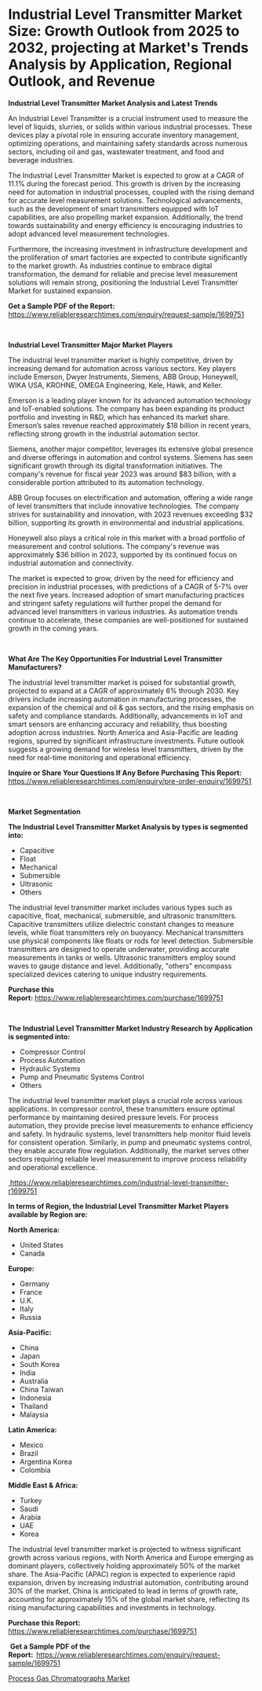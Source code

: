 <p><h1>Industrial Level Transmitter Market Size: Growth Outlook from 2025 to 2032, projecting at Market's Trends Analysis by Application, Regional Outlook, and Revenue</h1></p><p><strong>Industrial Level Transmitter Market Analysis and Latest Trends</strong></p>
<p><p>An Industrial Level Transmitter is a crucial instrument used to measure the level of liquids, slurries, or solids within various industrial processes. These devices play a pivotal role in ensuring accurate inventory management, optimizing operations, and maintaining safety standards across numerous sectors, including oil and gas, wastewater treatment, and food and beverage industries.</p><p>The Industrial Level Transmitter Market is expected to grow at a CAGR of 11.1% during the forecast period. This growth is driven by the increasing need for automation in industrial processes, coupled with the rising demand for accurate level measurement solutions. Technological advancements, such as the development of smart transmitters equipped with IoT capabilities, are also propelling market expansion. Additionally, the trend towards sustainability and energy efficiency is encouraging industries to adopt advanced level measurement technologies.</p><p>Furthermore, the increasing investment in infrastructure development and the proliferation of smart factories are expected to contribute significantly to the market growth. As industries continue to embrace digital transformation, the demand for reliable and precise level measurement solutions will remain strong, positioning the Industrial Level Transmitter Market for sustained expansion.</p></p>
<p><strong>Get a Sample PDF of the Report:&nbsp;</strong> <a href="https://www.reliableresearchtimes.com/enquiry/request-sample/1699751?utm_campaign=2931&utm_medium=2&utm_source=Github&utm_content=ia&utm_term=27032025&utm_id=industrial-level-transmitter">https://www.reliableresearchtimes.com/enquiry/request-sample/1699751</a></p>
<p>&nbsp;</p>
<p><strong>Industrial Level Transmitter Major Market Players</strong></p>
<p><p>The industrial level transmitter market is highly competitive, driven by increasing demand for automation across various sectors. Key players include Emerson, Dwyer Instruments, Siemens, ABB Group, Honeywell, WIKA USA, KROHNE, OMEGA Engineering, Kele, Hawk, and Keller. </p><p>Emerson is a leading player known for its advanced automation technology and IoT-enabled solutions. The company has been expanding its product portfolio and investing in R&D, which has enhanced its market share. Emerson’s sales revenue reached approximately $18 billion in recent years, reflecting strong growth in the industrial automation sector.</p><p>Siemens, another major competitor, leverages its extensive global presence and diverse offerings in automation and control systems. Siemens has seen significant growth through its digital transformation initiatives. The company's revenue for fiscal year 2023 was around $83 billion, with a considerable portion attributed to its automation technology.</p><p>ABB Group focuses on electrification and automation, offering a wide range of level transmitters that include innovative technologies. The company strives for sustainability and innovation, with 2023 revenues exceeding $32 billion, supporting its growth in environmental and industrial applications.</p><p>Honeywell also plays a critical role in this market with a broad portfolio of measurement and control solutions. The company's revenue was approximately $36 billion in 2023, supported by its continued focus on industrial automation and connectivity.</p><p>The market is expected to grow, driven by the need for efficiency and precision in industrial processes, with predictions of a CAGR of 5-7% over the next five years. Increased adoption of smart manufacturing practices and stringent safety regulations will further propel the demand for advanced level transmitters in various industries. As automation trends continue to accelerate, these companies are well-positioned for sustained growth in the coming years.</p></p>
<p>&nbsp;</p>
<p><strong>What Are The Key Opportunities For Industrial Level Transmitter Manufacturers?</strong></p>
<p><p>The industrial level transmitter market is poised for substantial growth, projected to expand at a CAGR of approximately 6% through 2030. Key drivers include increasing automation in manufacturing processes, the expansion of the chemical and oil & gas sectors, and the rising emphasis on safety and compliance standards. Additionally, advancements in IoT and smart sensors are enhancing accuracy and reliability, thus boosting adoption across industries. North America and Asia-Pacific are leading regions, spurred by significant infrastructure investments. Future outlook suggests a growing demand for wireless level transmitters, driven by the need for real-time monitoring and operational efficiency.</p></p>
<p><strong>Inquire or Share Your Questions If Any Before Purchasing This Report:</strong> <a href="https://www.reliableresearchtimes.com/enquiry/pre-order-enquiry/1699751?utm_campaign=2931&utm_medium=2&utm_source=Github&utm_content=ia&utm_term=27032025&utm_id=industrial-level-transmitter">https://www.reliableresearchtimes.com/enquiry/pre-order-enquiry/1699751</a></p>
<p>&nbsp;</p>
<p><strong>Market Segmentation</strong></p>
<p><strong>The Industrial Level Transmitter Market Analysis by types is segmented into:</strong></p>
<p><ul><li>Capacitive</li><li>Float</li><li>Mechanical</li><li>Submersible</li><li>Ultrasonic</li><li>Others</li></ul></p>
<p><p>The industrial level transmitter market includes various types such as capacitive, float, mechanical, submersible, and ultrasonic transmitters. Capacitive transmitters utilize dielectric constant changes to measure levels, while float transmitters rely on buoyancy. Mechanical transmitters use physical components like floats or rods for level detection. Submersible transmitters are designed to operate underwater, providing accurate measurements in tanks or wells. Ultrasonic transmitters employ sound waves to gauge distance and level. Additionally, "others" encompass specialized devices catering to unique industry requirements.</p></p>
<p><strong>Purchase this Report:&nbsp;</strong><a href="https://www.reliableresearchtimes.com/purchase/1699751?utm_campaign=2931&utm_medium=2&utm_source=Github&utm_content=ia&utm_term=27032025&utm_id=industrial-level-transmitter">https://www.reliableresearchtimes.com/purchase/1699751</a></p>
<p>&nbsp;</p>
<p><strong>The Industrial Level Transmitter Market Industry Research by Application is segmented into:</strong></p>
<p><ul><li>Compressor Control</li><li>Process Automation</li><li>Hydraulic Systems</li><li>Pump and Pneumatic Systems Control</li><li>Others</li></ul></p>
<p><p>The industrial level transmitter market plays a crucial role across various applications. In compressor control, these transmitters ensure optimal performance by maintaining desired pressure levels. For process automation, they provide precise level measurements to enhance efficiency and safety. In hydraulic systems, level transmitters help monitor fluid levels for consistent operation. Similarly, in pump and pneumatic systems control, they enable accurate flow regulation. Additionally, the market serves other sectors requiring reliable level measurement to improve process reliability and operational excellence.</p></p>
<p><a href="https://www.reliableresearchtimes.com/industrial-level-transmitter-r1699751?utm_campaign=2931&utm_medium=2&utm_source=Github&utm_content=ia&utm_term=27032025&utm_id=industrial-level-transmitter">&nbsp;https://www.reliableresearchtimes.com/industrial-level-transmitter-r1699751</a></p>
<p><strong>In terms of Region, the Industrial Level Transmitter Market Players available by Region are:</strong></p>
<p>
    <p> <strong> North America: </strong>
        <ul>
            <li>United States</li>
            <li>Canada</li>
        </ul>
        </p> 
    <p> <strong> Europe: </strong>
        <ul>
            <li>Germany</li>
            <li>France</li>
            <li>U.K.</li>
            <li>Italy</li>
            <li>Russia</li>
        </ul>
        </p> 
    <p> <strong> Asia-Pacific: </strong>
        <ul>
            <li>China</li>
            <li>Japan</li>
            <li>South Korea</li>
            <li>India</li>
            <li>Australia</li>
            <li>China Taiwan</li>
            <li>Indonesia</li>
            <li>Thailand</li>
            <li>Malaysia</li>
        </ul>
        </p> 
    <p> <strong> Latin America: </strong>
        <ul>
            <li>Mexico</li>
            <li>Brazil</li>
            <li>Argentina Korea</li>
            <li>Colombia</li>
        </ul>
        </p> 
    <p> <strong> Middle East & Africa: </strong>
        <ul>
            <li>Turkey</li>
            <li>Saudi</li>
            <li>Arabia</li>
            <li>UAE</li>
            <li>Korea</li>
        </ul>
    </p>
    </p>
<p><p>The industrial level transmitter market is projected to witness significant growth across various regions, with North America and Europe emerging as dominant players, collectively holding approximately 50% of the market share. The Asia-Pacific (APAC) region is expected to experience rapid expansion, driven by increasing industrial automation, contributing around 30% of the market. China is anticipated to lead in terms of growth rate, accounting for approximately 15% of the global market share, reflecting its rising manufacturing capabilities and investments in technology.</p></p>
<p><strong>Purchase this Report: </strong><a href="https://www.reliableresearchtimes.com/purchase/1699751?utm_campaign=2931&utm_medium=2&utm_source=Github&utm_content=ia&utm_term=27032025&utm_id=industrial-level-transmitter">https://www.reliableresearchtimes.com/purchase/1699751</a></p>
<p>&nbsp;<strong>Get a Sample PDF of the Report:&nbsp;&nbsp;</strong><a href="https://www.reliableresearchtimes.com/enquiry/request-sample/1699751?utm_campaign=2931&utm_medium=2&utm_source=Github&utm_content=ia&utm_term=27032025&utm_id=industrial-level-transmitter">https://www.reliableresearchtimes.com/enquiry/request-sample/1699751</a></p>
<p><strong></strong></p>
<p><p><a href="https://github.com/mahnoor2003/Market-Research-Report-List-7/blob/main/process-gas-chromatographs-market.md?utm_campaign=2931&utm_medium=2&utm_source=Github&utm_content=ia&utm_term=27032025&utm_id=industrial-level-transmitter">Process Gas Chromatographs Market</a></p></p>